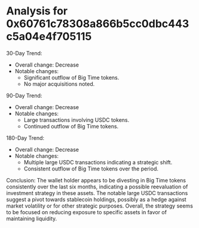 # Analysis for 0x60761c78308a866b5cc0dbc443c5a04e4f705115

30-Day Trend:
- Overall change: Decrease
- Notable changes:
  - Significant outflow of Big Time tokens.
  - No major acquisitions noted.

90-Day Trend:
- Overall change: Decrease
- Notable changes:
  - Large transactions involving USDC tokens.
  - Continued outflow of Big Time tokens.

180-Day Trend:
- Overall change: Decrease
- Notable changes:
  - Multiple large USDC transactions indicating a strategic shift.
  - Consistent outflow of Big Time tokens over the period.

Conclusion:
The wallet holder appears to be divesting in Big Time tokens consistently over the last six months, indicating a possible reevaluation of investment strategy in these assets. The notable large USDC transactions suggest a pivot towards stablecoin holdings, possibly as a hedge against market volatility or for other strategic purposes. Overall, the strategy seems to be focused on reducing exposure to specific assets in favor of maintaining liquidity.